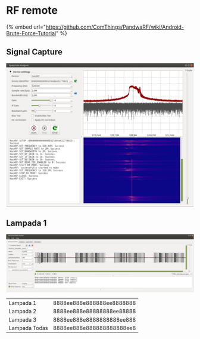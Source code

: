 # RF remote

{% embed url="https://github.com/ComThings/PandwaRF/wiki/Android-Brute-Force-Tutorial" %}

## Signal Capture

![Signal Capture](images/rf-remote1.png)

## Lampada 1

![Lampada 1](images/rf-remote2.png)

|  |  |
| :--- | :--- |
| Lampada 1 | 8888ee888e888888ee8888888 |
| Lampada 2 | 8888ee888e88888888ee88888 |
| Lampada 3 | 8888ee888e8888888888ee888 |
| Lampada Todas | 8888ee888e888888888888ee8 |
